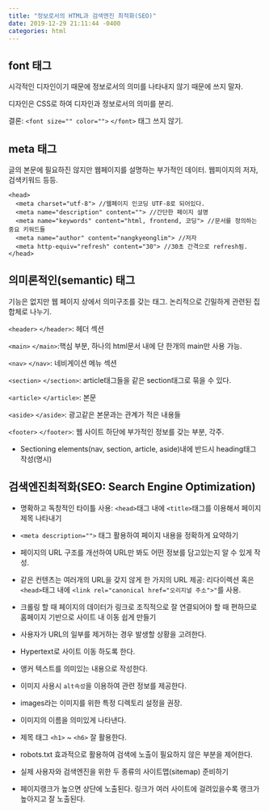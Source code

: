 ```yaml
---
title: "정보로서의 HTML과 검색엔진 최적화(SEO)"
date: 2019-12-29 21:11:44 -0400
categories: html
---
```


## font 태그
시각적인 디자인이기 때문에 정보로서의 의미를 나타내지 않기 때문에 쓰지 말자.

디자인은 CSS로 하여 디자인과 정보로서의 의미를 분리.

결론: `<font size="" color="">` `</font>` 태그 쓰지 않기.

## meta 태그
글의 본문에 필요하진 않지만 웹페이지를 설명하는 부가적인 데이터. 웹피이지의 저자, 검색키워드 등등.
```
<head>
  <meta charset="utf-8"> //웹페이지 인코딩 UTF-8로 되어있다.
  <meta name="description" content=""> //간단한 페이지 설명
  <meta name="keywords" content="html, frontend, 코딩"> //문서를 정의하는 중요 키워드들
  <meta name="author" content="nangkyeonglim"> //저자
  <meta http-equiv="refresh" content="30"> //30초 간격으로 refresh됨.
</head>
```

## 의미론적인(semantic) 태그
기능은 없지만 웹 페이지 상에서 의미구조를 갖는 태그. 논리적으로 긴밀하게 관련된 집합체로 나누기.

`<header>` `</header>`: 헤더 섹션

`<main>` `</main>`:핵심 부분, 하나의 html문서 내에 단 한개의 main만 사용 가능.

`<nav>` `</nav>`: 네비게이션 메뉴 섹션

`<section>` `</section>`: article태그들을 같은 section태그로 묶을 수 있다.

`<article>` `</article>`: 본문

`<aside>` `</aside>`: 광고같은 본문과는 관계가 적은 내용들

`<footer>` `</footer>`: 웹 사이트 하단에 부가적인 정보를 갖는 부분, 각주.

- Sectioning elements(nav, section, article, aside)내에 반드시 heading태그 작성(명시)

## 검색엔진최적화(SEO: Search Engine Optimization)
- 명확하고 독창적인 타이틀 사용: `<head>`태그 내에 `<title>`태그를 이용해서 페이지 제목 나타내기

- `<meta description="">` 태그 활용하여 페이지 내용을 정확하게 요약하기

- 페이지의 URL 구조를 개선하여 URL만 봐도 어떤 정보를 담고있는지 알 수 있게 작성.

- 같은 컨텐츠는 여러개의 URL을 갖지 않게 한 가지의 URL 제공: 리다이렉션 혹은 `<head>`태그 내에 `<link rel="canonical href="오리지널 주소">"`를 사용.

- 크롤링 할 때 페이지의 데이터가 링크로 조직적으로 잘 연결되어야 할 때 편하므로 홈페이지 기반으로 사이트 내 이동 쉽게 만들기

- 사용자가 URL의 일부를 제거하는 경우 발생할 상황을 고려한다.

- Hypertext로 사이트 이동 하도록 한다.

- 앵커 텍스트를 의미있는 내용으로 작성한다.

- 이미지 사용시 `alt속성`을 이용하여 관련 정보를 제공한다.

- images라는 이미지를 위한 특정 디렉토리 설정을 권장.

- 이미지의 이름을 의미있게 나타낸다.

- 제목 태그 `<h1>` ~ `<h6>` 잘 활용한다.

- robots.txt 효과적으로 활용하여 검색에 노출이 필요하지 않은 부분을 제어한다.

- 실제 사용자와 검색엔진을 위한 두 종류의 사이트맵(sitemap) 준비하기

- 페이지랭크가 높으면 상단에 노출된다. 링크가 여러 사이트에 걸려있을수록 랭크가 높아지고 잘 노출된다.

